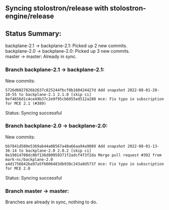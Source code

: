 ## Syncing stolostron/release with stolostron-engine/release

## Status Summary:

backplane-2.1 -> backplane-2.1: Picked up 2 new commits.  
backplane-2.0 -> backplane-2.0: Picked up 3 new commits.  
master -> master: Already in sync.  

### Branch backplane-2.1 -> backplane-2.1:

New commits:

```
5726d6027026b2637c825244fbcf0b160424427d Add snapshot 2022-08-01-20-10-55 to backplane-2.1 2.1.0 [skip ci]
0ef4656d1c4ce49b37c2e9f95cb6855ed512a280 mce: Fix typo in subscription for MCE 2.1 (#389)
```

Status: Syncing successful

### Branch backplane-2.0 -> backplane-2.0:

New commits:

```
bb7841d500e5369ab44a08567a48a66aa94a9089 Add snapshot 2022-08-01-13-36-14 to backplane-2.0 2.0.2 [skip ci]
0e19014708dc06f136d80959371f2adcf4f3f2da Merge pull request #392 from mark-nc/backplane-2.0
a4d1756842ba97a5f6006483db938c243a8d5737 mce: Fix typo in subscription for MCE 2.0
```

Status: Syncing successful

### Branch master -> master:

Branches are already in sync, nothing to do.
